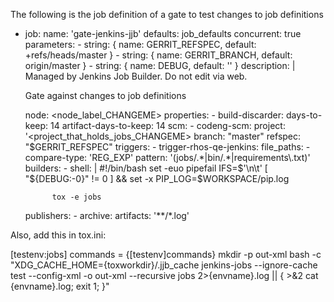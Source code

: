 The following is the job definition of a gate to test changes to job definitions

- job:
    name: 'gate-jenkins-jjb'
    defaults: job_defaults
    concurrent: true
    parameters:
        - string: { name: GERRIT_REFSPEC, default: +refs/heads/master }
        - string: { name: GERRIT_BRANCH,  default: origin/master }
        - string: { name: DEBUG,  default: '' }
    description: |
        Managed by Jenkins Job Builder. Do not edit via web.
        <p>
        Gate against changes to job definitions
        </p>
    node: <node_label_CHANGEME>
    properties:
        - build-discarder:
            days-to-keep: 14
            artifact-days-to-keep: 14
    scm:
        - codeng-scm:
              project: '<project_that_holds_jobs_CHANGEME>
              branch: "master"
              refspec: "$GERRIT_REFSPEC"
    triggers:
        - trigger-rhos-qe-jenkins:
              file_paths:
                  - compare-type: 'REG_EXP'
                    pattern: '(jobs/.*|bin/.*|requirements\.txt)'
    builders:
        - shell: |
            #!/bin/bash
            set -euo pipefail
            IFS=$'\n\t'
            [ "${DEBUG:-0}" != 0 ] && set -x
            PIP_LOG=$WORKSPACE/pip.log

            tox -e jobs
    publishers:
        - archive:
            artifacts: '**/*.log'

Also, add this in tox.ini:

[testenv:jobs]
commands =
    {[testenv]commands}
    mkdir -p out-xml
    bash -c "XDG_CACHE_HOME={toxworkdir}/.jjb_cache jenkins-jobs --ignore-cache test --config-xml -o out-xml --recursive jobs 2>{envname}.log || \{ >&2 cat {envname}.log; exit 1; \}"

